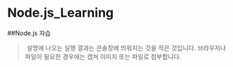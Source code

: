 # Node.js_Learning
##Node.js 자습
>  설명에 나오는 실행 결과는 콘솔창에 띄워지는 것을 적은 것입니다. 브라우저나  파일이 필요한 경우에는 캡쳐 이미지 또는 파일로 첨부합니다.
